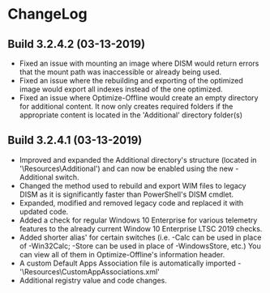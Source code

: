 # ChangeLog #

## Build 3.2.4.2 (03-13-2019) ##

- Fixed an issue with mounting an image where DISM would return errors that the mount path was inaccessible or already being used.
- Fixed an issue where the rebuilding and exporting of the optimized image would export all indexes instead of the one optimized.
- Fixed an issue where Optimize-Offline would create an empty directory for additional content. It now only creates required folders if the appropriate content is located in the 'Additional' directory folder(s)

## Build 3.2.4.1 (03-13-2019) ##

- Improved and expanded the Additional directory's structure (located in '\Resources\Additional') and can now be enabled using the new -Additional switch.
- Changed the method used to rebuild and export WIM files to legacy DISM as it is significantly faster than PowerShell's DISM cmdlet.
- Expanded, modified and removed legacy code and replaced it with updated code.
- Added a check for regular Windows 10 Enterprise for various telemetry features to the already current Window 10 Enterprise LTSC 2019 checks.
- Added shorter alias' for certain switches (i.e. -Calc can be used in place of -Win32Calc; -Store can be used in place of -WindowsStore, etc.) You can view all of them in Optimize-Offline's information header.
- A custom Default Apps Association file is automatically imported - '\Resources\CustomAppAssociations.xml'
- Additional registry value and code changes.
